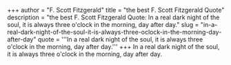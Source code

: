 +++
author = "F. Scott Fitzgerald"
title = "the best F. Scott Fitzgerald Quote"
description = "the best F. Scott Fitzgerald Quote: In a real dark night of the soul, it is always three o'clock in the morning, day after day."
slug = "in-a-real-dark-night-of-the-soul-it-is-always-three-oclock-in-the-morning-day-after-day"
quote = '''In a real dark night of the soul, it is always three o'clock in the morning, day after day.'''
+++
In a real dark night of the soul, it is always three o'clock in the morning, day after day.
